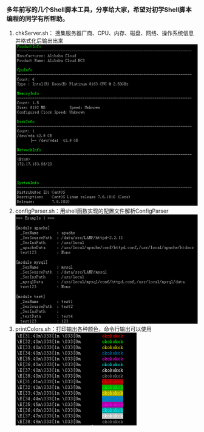 ### 多年前写的几个Shell脚本工具，分享给大家，希望对初学Shell脚本编程的同学有所帮助。
1. chkServer.sh： 搜集服务器厂商、CPU、内存、磁盘、网络、操作系统信息并格式化后输出出来  
![](http://github.com/OPSTime/opstools-Shell/raw/master/imgs/chkserver.sh.png)
2. configParser.sh：用shell函数实现的配置文件解析ConfigParser  
![](imgs/configParser.sh.e1.png)
3. printColors.sh：打印输出各种颜色，命令行输出可以使用  
![](imgs/printColors.sh.png)
